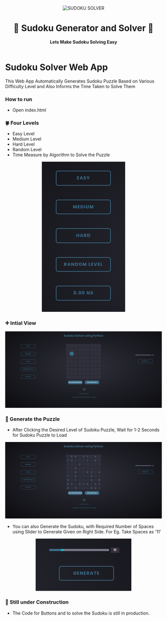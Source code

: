 <div align="center">
  <br>
  <img alt="SUDOKU SOLVER" src="https://i.ibb.co/pvxKJcC/SUDOKU-LOGO.png" width="300px">
  <h1>🧩 Sudoku Generator and Solver 🧩</h1>
  <strong>Lets Make Sudoku Solving Easy</strong>
  <br></br>
</div>

# Sudoku Solver Web App

This Web App Automatically Generates Sudoku Puzzle Based on Various Difficulty Level and Also Informs the Time Taken to Solve Them

### How to run

<!-- - Install python and pip
- Run pip install -r requirements.txt
- Run python api.py -->
- Open index.html 

### 🍀 Four Levels 

- Easy Level
- Medium Level
- Hard Level
- Random Level
- Time Measure by Algorithm to Solve the Puzzle

<p align="center">
  <img src="assets/Four_Levels.png" alt="Four Levels of App and Time">
</p>

### ➕ Intial View

<p align="center">
  <img src="assets/Initial_View.png" width="700" alt="Intial View of App">
</p>

### 🧩 Generate the Puzzle

- After Clicking the Desired Level of Sudoku Puzzle, Wait for 1-2 Seconds for Sudoku Puzzle to Load

<p align="center">
  <img src="assets/Puzzle_Loaded.png" width="700" alt="Sudoku Puzzle Loaded Image">
</p>

- You can also Generate the Sudoku, with Required Number of Spaces using Slider to Generate Given on Right Side. For Eg. Take Spaces as '11'

<p align="center">
  <img src="assets/Generate.png" alt="Generate Button">
</p>

### 🚧 Still under Construction

- The Code for Buttons and to solve the Sudoku is still in production.

<!-- <p align="center">
  <img src="image/PUZZLE_LOADED_WITH_8_SPACES.jpg" width="700" alt="Sudoku Puzzle Loaded Image 8 Spaces">
</p>

### 🤔 Solve the Sudoku Puzzle

> Click on **Solve the Sudoku** Button

>- Solved Using BackTracking Algorithm

<p align="center">
  <img src="image/SOLVED_USING_BACKTRACKING.png" width="700" alt="Backtracking Solved">
</p>

>- Solved Using Crook's Algorithm

<p align="center">
  <img src="image/SOLVED_USING_CROOK.png" width="700" alt="Crooks Solved">
</p>

- Final Solved View of Web App

<p align="center">
  <img src="image/FINAL_SOLVED_VIEW.jpg" width="700" alt="Final Solved Puzzle">
</p>

## 🤝 Contributing

We encourage you to contribute to Sudoku Solver for Further Improvement! Please check out the [Contributing guide](/CONTRIBUTING.md) for guidelines about how to proceed. -->
